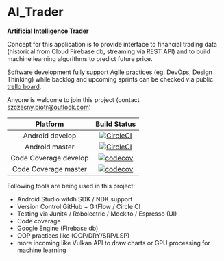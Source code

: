 # AI_Trader

**Artificial Intelligence Trader**

Concept for this application is to provide interface to financial trading data (historical from Cloud Firebase db, streaming via REST API) and to build machine learning algorithms to predict future price.

Software development fully support Agile practices (eg. DevOps, Design Thinking) while backlog and upcoming sprints can be checked via public [trello board](https://trello.com/b/cDSR6XFI/ai-trader-sprints).

Anyone is welcome to join this project (contact szczesny.piotr@outlook.com)


| Platform         | Build Status |
|:----------------:|:------------:|
| Android develop  | [![CircleCI](https://circleci.com/gh/Hortensie/AI_Trader/tree/develop.svg?style=shield)](https://circleci.com/gh/Hortensie/AI_Trader/tree/develop) |
| Android master   | [![CircleCI](https://circleci.com/gh/Hortensie/AI_Trader.svg?style=shield)](https://circleci.com/gh/Hortensie/AI_Trader/tree/master) |
| Code Coverage develop | [![codecov](https://codecov.io/gh/Hortensie/AI_Trader/branch/develop/graph/badge.svg)](https://codecov.io/gh/Hortensie/AI_Trader) |
| Code Coverage master  | [![codecov](https://codecov.io/gh/Hortensie/AI_Trader/branch/master/graph/badge.svg)](https://codecov.io/gh/Hortensie/AI_Trader) |


Following tools are being used in this project:

- Android Studio witdh SDK / NDK support
- Version Control GitHub + GitFlow / Circle CI
- Testing via Junit4 / Robolectric / Mockito / Espresso (UI)
- Code coverage
- Google Engine (Firebase db)
- OOP practices like (OCP/DRY/SRP/LSP)
- more incoming like Vulkan API to draw charts or GPU processing for machine learning